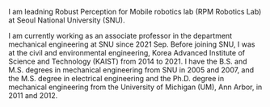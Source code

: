 I am leadning Robust Perception for Mobile robotics lab (RPM Robotics Lab) at Seoul National University (SNU). 

I am currently working as an associate professor in the department mechanical engineering at SNU since 2021 Sep. Before joining SNU, I was at the civil and environmental engineering, Korea Advanced Institute of Science and Technology (KAIST) from 2014 to 2021. I have the B.S. and M.S. degrees in mechanical engineering from SNU in 2005 and 2007, and the M.S. degree in electrical engineering and the Ph.D. degree in mechanical engineering from the University of Michigan (UM), Ann Arbor, in 2011 and 2012.



